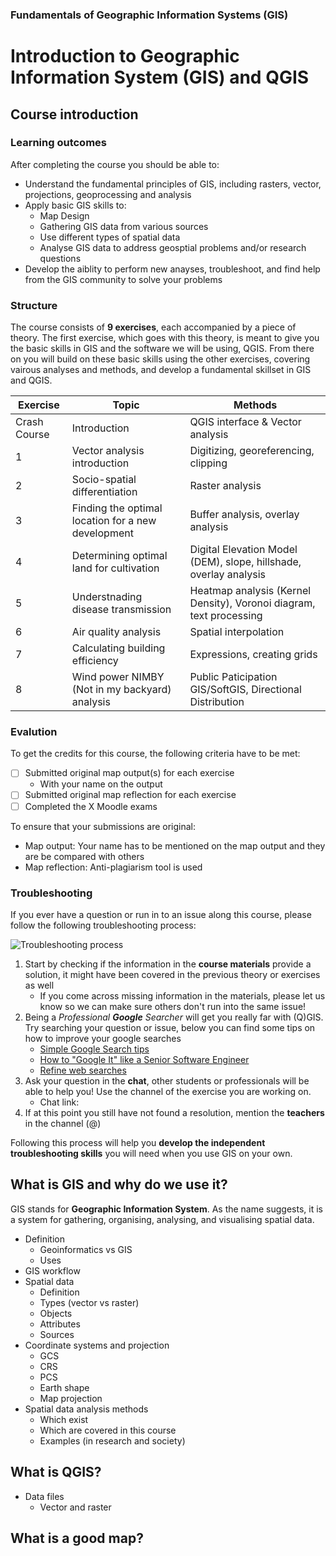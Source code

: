 ### Fundamentals of Geographic Information Systems (GIS)

# Introduction to Geographic Information System (GIS) and QGIS

## Course introduction

### Learning outcomes
After completing the course you should be able to:
- Understand the fundamental principles of GIS, including rasters, vector, projections, geoprocessing and analysis
- Apply basic GIS skills to:
	- Map Design
	- Gathering GIS data from various sources
	- Use different types of spatial data
	- Analyse GIS data to address geosptial problems and/or research questions 
- Develop the aiblity to perform new anayses, troubleshoot, and find help from the GIS community to solve your problems

### Structure
The course consists of **9 exercises**, each accompanied by a piece of theory. The first exercise, which goes with this theory, is meant to give you the basic skills in GIS and the software we will be using, QGIS. From there on you will build on these basic skills using the other exercises, covering vairous analyses and methods, and develop a fundamental skillset in GIS and QGIS. 

| Exercise | Topic | Methods |
|--|--|--|
| Crash Course | Introduction | QGIS interface & Vector analysis |
| 1 | Vector analysis introduction | Digitizing, georeferencing, clipping |
| 2 | Socio-spatial differentiation | Raster analysis |
| 3 | Finding the optimal location for a new development | Buffer analysis, overlay analysis |
| 4 | Determining optimal land for cultivation | Digital Elevation Model (DEM), slope, hillshade, overlay analysis |
| 5 | Understnading disease transmission | Heatmap analysis (Kernel Density), Voronoi diagram, text processing |
| 6 | Air quality analysis | Spatial interpolation
| 7 | Calculating building efficiency | Expressions, creating grids |
| 8 | Wind power NIMBY (Not in my backyard) analysis | Public Paticipation GIS/SoftGIS, Directional Distribution |

### Evalution
To get the credits for this course, the following criteria have to be met:
 - [ ] Submitted original map output(s) for each exercise
	 - With your name on the output
 - [ ] Submitted original map reflection for each exercise
 - [ ] Completed the X Moodle exams  

To ensure that your submissions are original:
- Map output: Your name has to be mentioned on the map output and they are be compared with others
- Map reflection: Anti-plagiarism tool is used

### Troubleshooting
If you ever have a question or run in to an issue along this course, please follow the following troubleshooting process: 

![Troubleshooting process](https://raw.githubusercontent.com/rowan8k/fundamentals-of-gis/master/Assets/GIS_troubleshooting_process.drawio.png)
1. Start by checking if the information in the **course materials** provide a solution, it might have been covered in the previous theory or exercises as well
	- If you come across missing information in the materials, please let us know so we can make sure others don't run into the same issue! 
2. Being a *Professional **Google** Searcher* will get you really far with (Q)GIS. Try searching your question or issue, below you can find some tips on how to improve your google searches
	- [Simple Google Search tips](https://www.youtube.com/watch?v=oIMTM168BK8)
	- [How to "Google It" like a Senior Software Engineer](https://www.youtube.com/watch?v=cEBkvm0-rg0)
	- [Refine web searches](https://support.google.com/websearch/answer/2466433?hl=en)
3. Ask your question in the **chat**, other students or professionals will be able to help you! Use the channel of the exercise you are working on. 
	- Chat link: 
5.  If at this point you still have not found a resolution, mention the **teachers** in the channel (@)



Following this process will help you **develop the independent troubleshooting skills** you will need when you use GIS on your own. 

## What is GIS and why do we use it?

GIS stands for **Geographic Information System**. As the name suggests, it is a system for gathering, organising, analysing, and visualising spatial data. 

 
- Definition
	- Geoinformatics vs GIS
	- Uses
- GIS workflow
- Spatial data
	- Definition
	- Types (vector vs raster)
	- Objects
	- Attributes
	- Sources
- Coordinate systems and projection
	- GCS
	- CRS
	- PCS
	- Earth shape
	- Map projection
- Spatial data analysis methods
	- Which exist 
	- Which are covered in this course
	- Examples (in research and society)


## What is QGIS?

- Data files
	- Vector and raster

## What is a good map?


<!--stackedit_data:
eyJkaXNjdXNzaW9ucyI6eyJBekJ0bTlpSG5HS2pVUGVGIjp7In
N0YXJ0IjoyMTE5LCJlbmQiOjIxMjAsInRleHQiOiJYIn0sIno2
SmxoRFBWRnpxb3U4MnUiOnsic3RhcnQiOjM1MTYsImVuZCI6Mz
UyNiwidGV4dCI6IkNoYXQgbGluazoifSwiZTRrb1dqOU1SZXJy
VWdFdiI6eyJzdGFydCI6MzYyOCwiZW5kIjozNjMxLCJ0ZXh0Ij
oiKEApIn19LCJjb21tZW50cyI6eyJxWldYRmd0ZUxkZnZVc2Qy
Ijp7ImRpc2N1c3Npb25JZCI6IkF6QnRtOWlIbkdLalVQZUYiLC
JzdWIiOiJnaDo0MDMwNDc4OCIsInRleHQiOiJBZGQgbnVtYmVy
IiwiY3JlYXRlZCI6MTY4NjEyMDU1MDI4MX0sIjFPY0F4NDFJaH
R0dmtNaFMiOnsiZGlzY3Vzc2lvbklkIjoiejZKbGhEUFZGenFv
dTgydSIsInN1YiI6ImdoOjQwMzA0Nzg4IiwidGV4dCI6IkFkZC
BsaW5rIiwiY3JlYXRlZCI6MTY4NjEyMzU1NzM1MH0sIkxwVDNS
Q3Rzb1REWmhReGgiOnsiZGlzY3Vzc2lvbklkIjoiZTRrb1dqOU
1SZXJyVWdFdiIsInN1YiI6ImdoOjQwMzA0Nzg4IiwidGV4dCI6
IkFkZCBuYW1lcyIsImNyZWF0ZWQiOjE2ODYxMjM2MTEwMDd9fS
wiaGlzdG9yeSI6WzU5NTUxMDY0OCwxNjc4ODQ3MTgwLDEwMTQ2
NjcwODksMjA2NjI5Nzc5OSwtMTM2ODI5MzExMywtMTk3Nzc0Nj
QzNSw5MDA4OTE4MTZdfQ==
-->
